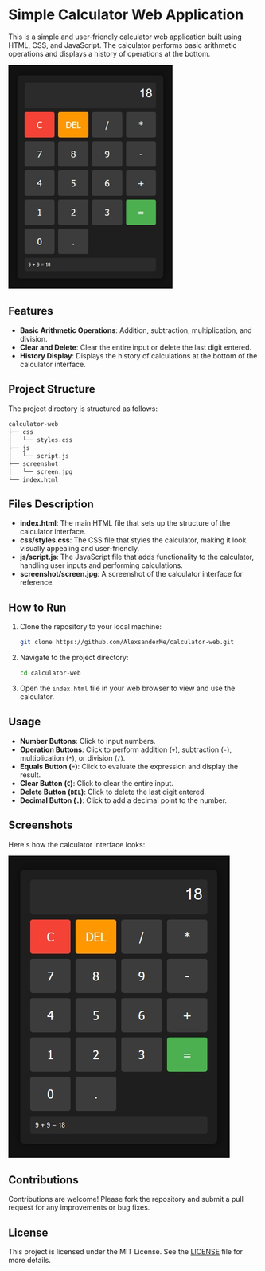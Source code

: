 # Simple Calculator Web Application

This is a simple and user-friendly calculator web application built using HTML, CSS, and JavaScript. The calculator performs basic arithmetic operations and displays a history of operations at the bottom.

<div align='left'>
    <img src='./screenshot/screen.jpg' title='Calculator Interface' height='450px' />
</div>

## Features

- **Basic Arithmetic Operations**: Addition, subtraction, multiplication, and division.
- **Clear and Delete**: Clear the entire input or delete the last digit entered.
- **History Display**: Displays the history of calculations at the bottom of the calculator interface.

## Project Structure

The project directory is structured as follows:

```
calculator-web
├── css
│   └── styles.css
├── js
│   └── script.js
├── screenshot
│   └── screen.jpg
└── index.html
```

## Files Description

- **index.html**: The main HTML file that sets up the structure of the calculator interface.
- **css/styles.css**: The CSS file that styles the calculator, making it look visually appealing and user-friendly.
- **js/script.js**: The JavaScript file that adds functionality to the calculator, handling user inputs and performing calculations.
- **screenshot/screen.jpg**: A screenshot of the calculator interface for reference.

## How to Run

1. Clone the repository to your local machine:
   ```bash
   git clone https://github.com/AlexsanderMe/calculator-web.git
   ```

2. Navigate to the project directory:
   ```bash
   cd calculator-web
   ```

3. Open the `index.html` file in your web browser to view and use the calculator.

## Usage

- **Number Buttons**: Click to input numbers.
- **Operation Buttons**: Click to perform addition (`+`), subtraction (`-`), multiplication (`*`), or division (`/`).
- **Equals Button (`=`)**: Click to evaluate the expression and display the result.
- **Clear Button (`C`)**: Click to clear the entire input.
- **Delete Button (`DEL`)**: Click to delete the last digit entered.
- **Decimal Button (`.`)**: Click to add a decimal point to the number.

## Screenshots

Here's how the calculator interface looks:

![Calculator Interface](./screenshot/screen.jpg)

## Contributions

Contributions are welcome! Please fork the repository and submit a pull request for any improvements or bug fixes.

## License

This project is licensed under the MIT License. See the [LICENSE](LICENSE) file for more details.
